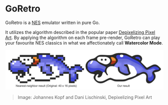 # GoRetro
GoRetro is a [NES](https://en.wikipedia.org/wiki/Nintendo_Entertainment_System) emulator written in pure Go.

It utilizes the algorithm described in the popular paper [Depixelizing Pixel Art](https://johanneskopf.de/publications/pixelart/).  By applying the algorithm on each frame pre-render, GoRetro can play your favourite NES classics in what we affectionately call **Watercolor Mode**.  

![Depixelizing Pixel Art](https://raw.githubusercontent.com/justinawrey/goretro/master/sample.png)
> Image: Johannes Kopf and Dani Lischinski, Depixelizing Pixel Art




